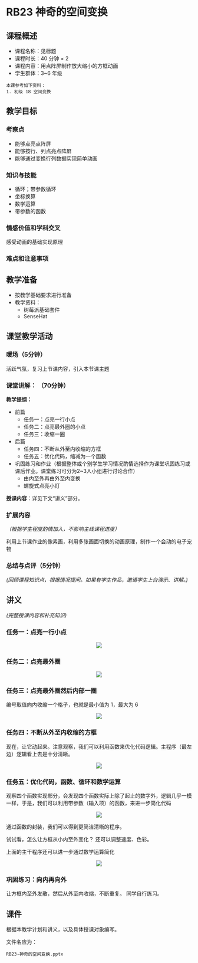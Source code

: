 # RB23 神奇的空间变换

## 课程概述

- 课程名称：见标题
- 课程时长：40 分钟 × 2
- 课程内容：用点阵屏制作放大缩小的方框动画
- 学生群体：3~6 年级

```plain
本课参考如下资料：
1. 初级 18 空间变换
```

## 教学目标

### 考察点

- 能够点亮点阵屏
- 能够按行、列点亮点阵屏
- 能够通过变换行列数据实现简单动画

### 知识与技能

- 循环；带参数循环
- 坐标换算
- 数学运算
- 带参数的函数

### 情感价值和学科交叉

感受动画的基础实现原理

### 难点和注意事项

## 教学准备

- 按教学基础要求进行准备
- 教学资料：
    - 树莓派基础套件
    - SenseHat

## 课堂教学活动


### 暖场（5分钟）

活跃气氛，复习上节课内容，引入本节课主题

### 课堂讲解： （70分钟）

**教学提纲：**

- 前篇
    - 任务一：点亮一行小点
    - 任务二：点亮最外圈的小点
    - 任务三：收缩一圈
- 后篇
    - 任务四：不断从外至内收缩的方框
    - 任务五：优化代码，缩减为一个函数 
- 巩固练习和作业（根据整体或个别学生学习情况酌情选择作为课堂巩固练习或课后作业。课堂练习可分为2~3人小组进行讨论合作）
    - 由内至外再由外至内变换
    - 螺旋式点亮小灯 

**授课内容**：详见下文“讲义”部分。
    
### 扩展内容 

*（根据学生程度酌情加入，不影响主线课程进度）*
    
利用上节课作业的像素画，利用多张画面切换的动画原理，制作一个会动的电子宠物

### 总结与点评（5分钟）

*(回顾课程知识点，根据情况提问。如果有学生作品，邀请学生上台演示、讲解。)*

## 讲义 

*(完整授课内容和补充知识)*

### 任务一：点亮一行小点

<div align="center">
    <img src="/media/15608296270395.jpg">
</div>

### 任务二：点亮最外圈

<div align="center">
    <img src="/media/15608297673855.jpg">
</div>


### 任务三：点亮最外圈然后内部一圈

编号取值向内收缩一个格子，也就是最小值为 1，最大为 6

<div align="center">
    <img src="/media/15608298586193.jpg">
</div>

### 任务四：不断从外至内收缩的方框

现在，让它动起来。注意观察，我们可以利用函数来优化代码逻辑。主程序（最左边）逻辑看上去是十分清晰。

<div align="center">
    <img src="/media/15608305400949.jpg">
</div>

### 任务五：优化代码，函数、循环和数学运算

观察四个函数实现部分，会发现四个函数实际上除了起止的数字外，逻辑几乎一模一样，于是，我们可以利用带参数（输入项）的函数，来进一步简化代码

<div align="center">
    <img src="/media/15608308133973.jpg">
</div>

通过函数的封装，我们可以得到更简洁清晰的程序。

试试看，怎么让方框从小内至外变化？
还可以调整速度、色彩。

上面的主干程序还可以进一步通过数学运算简化

<div align="center">
    <img src="/media/15608352093124.jpg">
</div>

### 巩固练习：向内再向外

让方框内至外发散，然后从外至内收缩，不断重复。
同学自行练习。

## 课件

根据本教学计划和讲义，以及具体授课对象编写。

文件名应为：

`RB23-神奇的空间变换.pptx`


